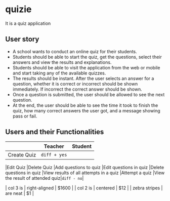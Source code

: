 # quizie

It is a quiz application

## User story

- A school wants to conduct an online quiz for their students.
- Students should be able to start the quiz, get the questions, select their answers and view the results and explanations.
- Students should be able to visit the application from the web or mobile and start taking any of the available quizzes.
- The results should be instant. After the user selects an answer for a question,
  whether it is correct or incorrect should be shown immediately. If incorrect the
  correct answer should be shown.
- Once a question is submitted, the user should be allowed to see the next question.
- At the end, the user should be able to see the time it took to finish the quiz, how many correct answers the user got, and a message showing pass or fail.

## Users and their Functionalities

|             |   Teacher    | Student |
| ----------- | :----------: | ------: |
| Create Quiz | `diff + yes` |

|Edit Quiz
|Delete Quiz
|Add questions to quiz
|Edit questions in quiz
|Delete questions in quiz
|View results of all attempts in a quiz
|Attempt a quiz
|View the result of attended quiz|`diff - no`|

| col 3 is | right-aligned | $1600 |
| col 2 is | centered | $12 |
| zebra stripes | are neat | $1 |
